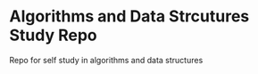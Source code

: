 Algorithms and Data Strcutures Study Repo
==============================

Repo for self study in algorithms and data structures
